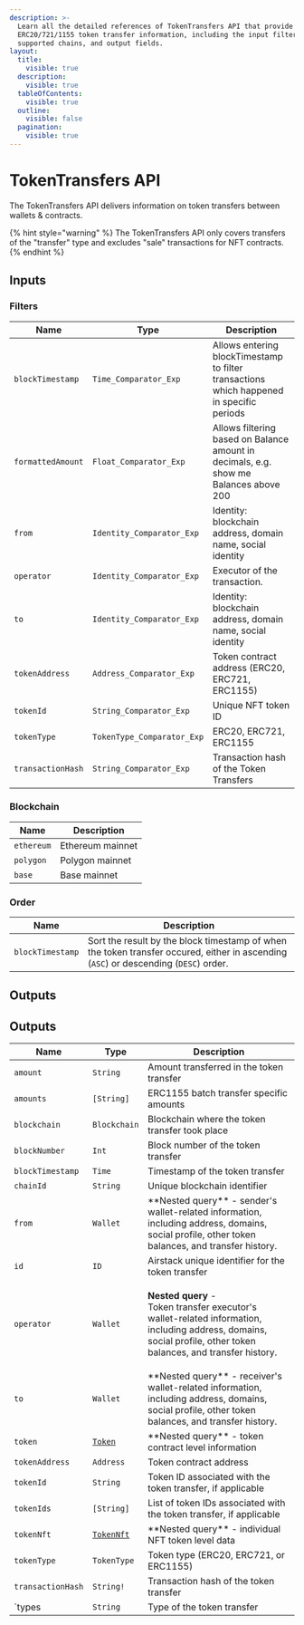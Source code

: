 ```yaml
---
description: >-
  Learn all the detailed references of TokenTransfers API that provide
  ERC20/721/1155 token transfer information, including the input filters,
  supported chains, and output fields.
layout:
  title:
    visible: true
  description:
    visible: true
  tableOfContents:
    visible: true
  outline:
    visible: false
  pagination:
    visible: true
---
```


# TokenTransfers API

The TokenTransfers API delivers information on token transfers between wallets & contracts.

{% hint style="warning" %}
The TokenTransfers API only covers transfers of the "transfer" type and excludes "sale" transactions for NFT contracts.
{% endhint %}

## Inputs

### Filters

| Name              | Type                       | Description                                                                              |
| ----------------- | -------------------------- | ---------------------------------------------------------------------------------------- |
| `blockTimestamp`  | `Time_Comparator_Exp`      | Allows entering blockTimestamp to filter transactions which happened in specific periods |
| `formattedAmount` | `Float_Comparator_Exp`     | Allows filtering based on Balance amount in decimals, e.g. show me Balances above 200    |
| `from`            | `Identity_Comparator_Exp`  | Identity: blockchain address, domain name, social identity                               |
| `operator`        | `Identity_Comparator_Exp`  | Executor of the transaction.                                                             |
| `to`              | `Identity_Comparator_Exp`  | Identity: blockchain address, domain name, social identity                               |
| `tokenAddress`    | `Address_Comparator_Exp`   | Token contract address (ERC20, ERC721, ERC1155)                                          |
| `tokenId`         | `String_Comparator_Exp`    | Unique NFT token ID                                                                      |
| `tokenType`       | `TokenType_Comparator_Exp` | ERC20, ERC721, ERC1155                                                                   |
| `transactionHash` | `String_Comparator_Exp`    | Transaction hash of the Token Transfers                                                  |

### Blockchain

| Name       | Description      |
| ---------- | ---------------- |
| `ethereum` | Ethereum mainnet |
| `polygon`  | Polygon mainnet  |
| `base`     | Base mainnet     |

### Order

| Name             | Description                                                                                                                          |
| ---------------- | ------------------------------------------------------------------------------------------------------------------------------------ |
| `blockTimestamp` | Sort the result by the block timestamp of when the token transfer occured, either in ascending (`ASC`) or descending (`DESC`) order. |

## Outputs

## Outputs

| Name              | Type                           | Description                                                                                                                                                                 |
| ----------------- | ------------------------------ | --------------------------------------------------------------------------------------------------------------------------------------------------------------------------- |
| `amount`          | `String`                       | Amount transferred in the token transfer                                                                                                                                    |
| `amounts`         | `[String]`                     | ERC1155 batch transfer specific amounts                                                                                                                                     |
| `blockchain`      | `Blockchain`                   | Blockchain where the token transfer took place                                                                                                                              |
| `blockNumber`     | `Int`                          | Block number of the token transfer                                                                                                                                          |
| `blockTimestamp`  | `Time`                         | Timestamp of the token transfer                                                                                                                                             |
| `chainId`         | `String`                       | Unique blockchain identifier                                                                                                                                                |
| `from`            | `Wallet`                       | \*\*Nested query\*\* - sender's wallet-related information, including address, domains, social profile, other token balances, and transfer history.                         |
| `id`              | `ID`                           | Airstack unique identifier for the token transfer                                                                                                                           |
| `operator`        | `Wallet`                       | <p>**Nested query** - <br>Token transfer executor's wallet-related information, including address, domains, social profile, other token balances, and transfer history.</p> |
| `to`              | `Wallet`                       | \*\*Nested query\*\* - receiver's wallet-related information, including address, domains, social profile, other token balances, and transfer history.                       |
| `token`           | [`Token`](tokens-api.md)       | \*\*Nested query\*\* - token contract level information                                                                                                                     |
| `tokenAddress`    | `Address`                      | Token contract address                                                                                                                                                      |
| `tokenId`         | `String`                       | Token ID associated with the token transfer, if applicable                                                                                                                  |
| `tokenIds`        | `[String]`                     | List of token IDs associated with the token transfer, if applicable                                                                                                         |
| `tokenNft`        | [`TokenNft`](tokennfts-api.md) | \*\*Nested query\*\* - individual NFT token level data                                                                                                                      |
| `tokenType`       | `TokenType`                    | Token type (ERC20, ERC721, or ERC1155)                                                                                                                                      |
| `transactionHash` | `String!`                      | Transaction hash of the token transfer                                                                                                                                      |
| \`types           | `String`                       | Type of the token transfer                                                                                                                                                  |
